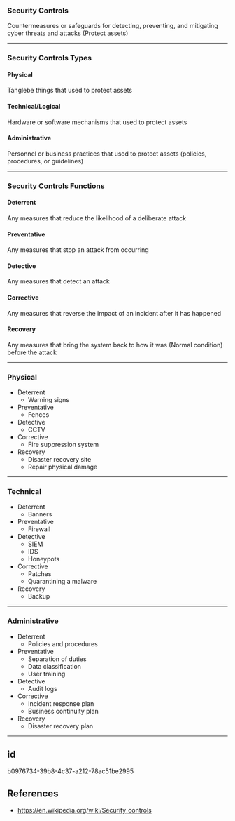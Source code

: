### Security Controls

Countermeasures or safeguards for detecting, preventing, and mitigating cyber threats and attacks (Protect assets)

* * *

### Security Controls Types

#### Physical

Tanglebe things that used to protect assets

#### Technical/Logical

Hardware or software mechanisms that used to protect assets

#### Administrative

Personnel or business practices that used to protect assets (policies, procedures, or guidelines)

* * *

### Security Controls Functions

#### Deterrent

Any measures that reduce the likelihood of a deliberate attack

#### Preventative

Any measures that stop an attack from occurring

#### Detective

Any measures that detect an attack

#### Corrective

Any measures that reverse the impact of an incident after it has happened

#### Recovery

Any measures that bring the system back to how it was (Normal condition) before the attack 

* * *

### Physical

*   Deterrent
    *   Warning signs
*   Preventative
    *   Fences
*   Detective
    *   CCTV
*   Corrective
    *   Fire suppression system
*   Recovery
    *   Disaster recovery site
    *   Repair physical damage

* * *

### Technical

*   Deterrent
    *   Banners
*   Preventative
    *   Firewall
*   Detective
    *   SIEM
    *   IDS
    *   Honeypots
*   Corrective
    *   Patches
    *   Quarantining a malware
*   Recovery
    *   Backup

* * *

### Administrative

*   Deterrent
    *   Policies and procedures
*   Preventative
    *   Separation of duties
    *   Data classification
    *   User training
*   Detective
    *   Audit logs
*   Corrective
    *   Incident response plan
    *   Business continuity plan
*   Recovery
    *   Disaster recovery plan

* * *
    
## id
b0976734-39b8-4c37-a212-78ac51be2995

## References
- https://en.wikipedia.org/wiki/Security_controls
